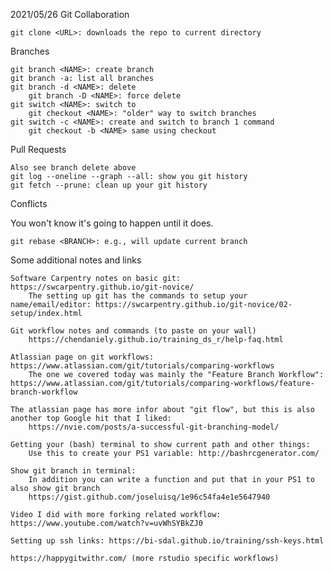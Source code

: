 2021/05/26 Git Collaboration

    git clone <URL>: downloads the repo to current directory

Branches

    git branch <NAME>: create branch
    git branch -a: list all branches
    git branch -d <NAME>: delete
        git branch -D <NAME>: force delete
    git switch <NAME>: switch to
        git checkout <NAME>: "older" way to switch branches
    git switch -c <NAME>: create and switch to branch 1 command
        git checkout -b <NAME> same using checkout

Pull Requests

    Also see branch delete above
    git log --oneline --graph --all: show you git history
    git fetch --prune: clean up your git history

Conflicts

You won't know it's going to happen until it does.

    git rebase <BRANCH>: e.g., will update current branch

Some additional notes and links

    Software Carpentry notes on basic git: https://swcarpentry.github.io/git-novice/
        The setting up git has the commands to setup your name/email/editor: https://swcarpentry.github.io/git-novice/02-setup/index.html

    Git workflow notes and commands (to paste on your wall)
        https://chendaniely.github.io/training_ds_r/help-faq.html

    Atlassian page on git workflows: https://www.atlassian.com/git/tutorials/comparing-workflows
        The one we covered today was mainly the "Feature Branch Workflow": https://www.atlassian.com/git/tutorials/comparing-workflows/feature-branch-workflow

    The atlassian page has more infor about "git flow", but this is also another top Google hit that I liked:
        https://nvie.com/posts/a-successful-git-branching-model/

    Getting your (bash) terminal to show current path and other things:
        Use this to create your PS1 variable: http://bashrcgenerator.com/

    Show git branch in terminal:
        In addition you can write a function and put that in your PS1 to also show git branch
        https://gist.github.com/joseluisq/1e96c54fa4e1e5647940

    Video I did with more forking related workflow: https://www.youtube.com/watch?v=uvWhSYBkZJ0

    Setting up ssh links: https://bi-sdal.github.io/training/ssh-keys.html

    https://happygitwithr.com/ (more rstudio specific workflows)
